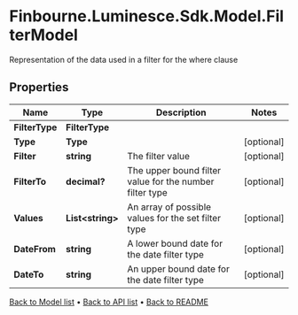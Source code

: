 # Finbourne.Luminesce.Sdk.Model.FilterModel
Representation of the data used in a filter for the where clause

## Properties

Name | Type | Description | Notes
------------ | ------------- | ------------- | -------------
**FilterType** | **FilterType** |  | 
**Type** | **Type** |  | [optional] 
**Filter** | **string** | The filter value | [optional] 
**FilterTo** | **decimal?** | The upper bound filter value for the number filter type | [optional] 
**Values** | **List&lt;string&gt;** | An array of possible values for the set filter type | [optional] 
**DateFrom** | **string** | A lower bound date for the date filter type | [optional] 
**DateTo** | **string** | An upper bound date for the date filter type | [optional] 

[Back to Model list](../README.md#documentation-for-models) &#8226; [Back to API list](../README.md#documentation-for-api-endpoints) &#8226; [Back to README](../README.md)

